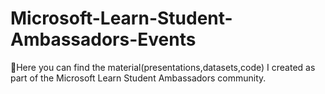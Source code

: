# Microsoft-Learn-Student-Ambassadors-Events

🔆Here you can find the material(presentations,datasets,code) I created as part of the Microsoft Learn Student Ambassadors community.

